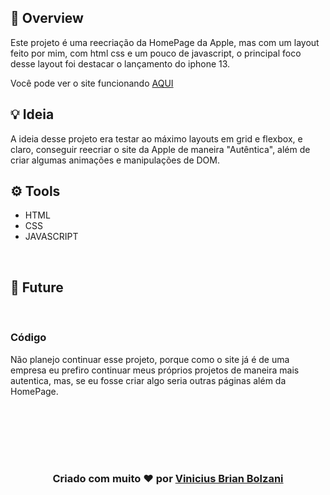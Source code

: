 ## 👀 Overview

Este projeto é uma reecriação da HomePage da Apple, mas com um layout feito por mim, com html css e um pouco de javascript, o principal foco desse layout foi destacar o lançamento do iphone 13.

Você pode ver o site funcionando [AQUI](https://vbrianb.github.io/Apple-E-commerce-Concept)

## 💡 Ideia 

A ideia desse projeto era testar ao máximo layouts em grid e flexbox, e claro, conseguir reecriar o site da Apple de maneira "Autêntica", além de criar algumas animações e manipulações de DOM.

## ⚙️ Tools

 - HTML
 - CSS
 - JAVASCRIPT

 <br>

## 🚀 Future
<br> 

### Código

Não planejo continuar esse projeto, porque como o site já é de uma empresa eu prefiro continuar meus próprios projetos de maneira mais autentica, mas, se eu fosse criar algo seria outras páginas além da HomePage.

<br>
<br>

<br>
<br>
<br>
<h3 align="center"> Criado com muito ❤️ por <a href="https://github.com/VBrianB"> Vinicius Brian Bolzani</a></h2>
